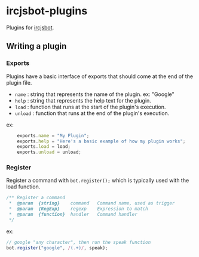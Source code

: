 ircjsbot-plugins
================

Plugins for [ircjsbot](https://github.com/nlogax/ircjsbot).

## Writing a plugin

### Exports
Plugins have a basic interface of exports that should come at the end of the plugin file.

* `name` : string that represents the name of the plugin. ex: "Google"
* `help` : string that represents the help text for the plugin.
* `load` : function that runs at the start of the plugin's execution.
* `unload` : function that runs at the end of the plugin's execution.

ex:

```javascript
    exports.name = "My Plugin";
    exports.help = "Here's a basic example of how my plugin works";
    exports.load = load;
    exports.unload = unload;
```

### Register
Register a command with `bot.register();` which is typically used with the load function.

```javascript
/** Register a command
 *  @param  {string}    command   Command name, used as trigger
 *  @param  {RegExp}    regexp    Expression to match
 *  @param  {function}  handler   Command handler
 */
```

ex:

```javascript
// google "any character", then run the speak function
bot.register("google", /(.+)/, speak);
```

